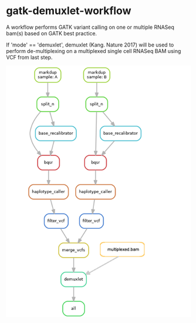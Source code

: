 # gatk-demuxlet-workflow
A workflow performs GATK variant calling on one or multiple RNASeq bam(s) based on GATK best practice. 

If 'mode' == 'demuxlet', demuxlet (Kang. Nature 2017) will be used to perform de-multiplexing on a multiplexed single cell RNASeq BAM using VCF from last step.

![alt text](https://raw.githubusercontent.com/yh154/gatk-demuxlet-workflow/master/workflow.png)

